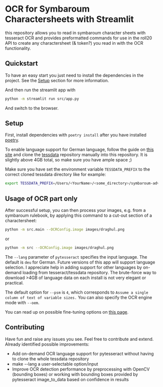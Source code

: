 # OCR for Symbaroum Charactersheets with Streamlit

this repository allows you to read in symbaroum character sheets with tesseract OCR and provides preformatted commands for use in the roll20 API to create any charactersheet (& token?) you read in with the OCR functionality.

## Quickstart

To have an easy start you just need to install the dependencies in the project. See the [Setup](#Setup) section for more information.

And then run the streamlit app with

```bash
python -m streamlit run src/app.py
```

And switch to the browser.

## Setup

First, install dependencies with `poetry install` after you have installed [poetry](https://python-poetry.org/docs/basic-usage/).

To enable language support for German language, follow the guide on [this site](https://pyimagesearch.com/2020/08/03/tesseract-ocr-for-non-english-languages/) and clone the [tessdata](https://github.com/tesseract-ocr/tessdata) repository manually into this repository. It is slightly above 4GB total, so make sure you have ample space ;)

Make sure you have set the environment variable `TESSDATA_PREFIX` to the correct cloned tessdata directory like for example:

```bash
export TESSDATA_PREFIX=/Users/<YourName>/<some_directory>/symbaroum-adventures/tessdata
```

## Usage of OCR part only

After successful setup, you can then process your images, e.g. from a symbaroum rulebook, by applying this command to a cut-out section of a charactersheet:

```bash
python -m src.main --OCRConfig.image images/draghul.png
```

or

```bash
python -m src --OCRConfig.image images/draghul.png
```

The `--lang` parameter of `pytesseract` specifies the input language. The default is `deu` for German. Future versions of this app will support language selection. I appreciate help in adding support for other languages by on-demand loading from tesseract/tessdata repository. The brute-force way to download >4GB of language data on each install is not very elegant or practical.

The default option for `--psm` is `4`, which corresponds to `Assume a single column of text of variable sizes.`
You can also specify the OCR engine mode with `--oem`.

You can read up on possible fine-tuning options on [this page](https://ai-facets.org/tesseract-ocr-best-practices/).

## Contributing

Have fun and raise any issues you see. Feel free to contribute and extend.
Already identified possible improvements:

- Add on-demand OCR language support for pytesseract without having to clone the whole tessdata repository
- make --lang a user-selectable option/input
- Improve OCR detection performance by preprocessing with OpenCV (bounding boxes) or working with bounding boxes provided by pytesseract image_to_data based on confidence in results
